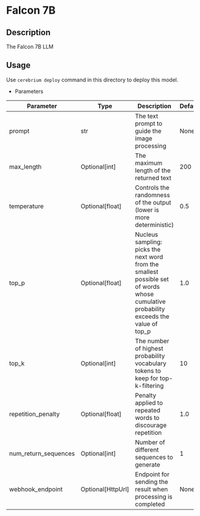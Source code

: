 # Falcon 7B

## Description
The Falcon 7B LLM

## Usage
Use `cerebrium deploy` command in this directory to deploy this model.

- Parameters

| Parameter | Type | Description | Default |
| --- | --- | --- | --- |
| prompt | str | The text prompt to guide the image processing | None |
| max_length | Optional[int] | The maximum length of the returned text | 200 |
| temperature | Optional[float] | Controls the randomness of the output (lower is more deterministic) | 0.5 |
| top_p | Optional[float] | Nucleus sampling: picks the next word from the smallest possible set of words whose cumulative probability exceeds the value of top_p | 1.0 |
| top_k | Optional[int] | The number of highest probability vocabulary tokens to keep for top-k-filtering | 10 |
| repetition_penalty | Optional[float] | Penalty applied to repeated words to discourage repetition | 1.0 |
| num_return_sequences | Optional[int] | Number of different sequences to generate | 1 |
| webhook_endpoint | Optional[HttpUrl] | Endpoint for sending the result when processing is completed | None |